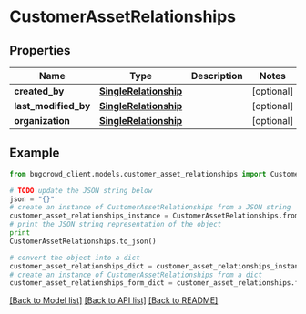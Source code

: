 # CustomerAssetRelationships


## Properties

Name | Type | Description | Notes
------------ | ------------- | ------------- | -------------
**created_by** | [**SingleRelationship**](SingleRelationship.md) |  | [optional] 
**last_modified_by** | [**SingleRelationship**](SingleRelationship.md) |  | [optional] 
**organization** | [**SingleRelationship**](SingleRelationship.md) |  | [optional] 

## Example

```python
from bugcrowd_client.models.customer_asset_relationships import CustomerAssetRelationships

# TODO update the JSON string below
json = "{}"
# create an instance of CustomerAssetRelationships from a JSON string
customer_asset_relationships_instance = CustomerAssetRelationships.from_json(json)
# print the JSON string representation of the object
print
CustomerAssetRelationships.to_json()

# convert the object into a dict
customer_asset_relationships_dict = customer_asset_relationships_instance.to_dict()
# create an instance of CustomerAssetRelationships from a dict
customer_asset_relationships_form_dict = customer_asset_relationships.from_dict(customer_asset_relationships_dict)
```
[[Back to Model list]](../README.md#documentation-for-models) [[Back to API list]](../README.md#documentation-for-api-endpoints) [[Back to README]](../README.md)


